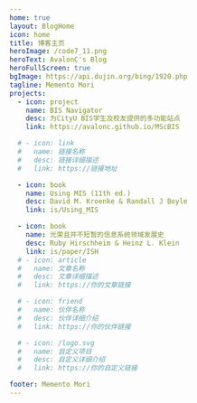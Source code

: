 ```yaml
---
home: true
layout: BlogHome
icon: home
title: 博客主页
heroImage: /code7_11.png
heroText: AvalonC's Blog
heroFullScreen: true
bgImage: https://api.dujin.org/bing/1920.php
tagline: Memento Mori
projects:
  - icon: project
    name: BIS Navigator
    desc: 为CityU BIS学生及校友提供的多功能站点
    link: https://avalonc.github.io/MScBIS

  # - icon: link
  #   name: 链接名称
  #   desc: 链接详细描述
  #   link: https://链接地址

  - icon: book
    name: Using MIS (11th ed.)
    desc: David M. Kroenke & Randall J Boyle 
    link: is/Using_MIS

  - icon: book
    name: 光荣且并不短暂的信息系统领域发展史
    desc: Ruby Hirschheim & Heinz L. Klein
    link: is/paper/ISH
  # - icon: article
  #   name: 文章名称
  #   desc: 文章详细描述
  #   link: https://你的文章链接

  # - icon: friend
  #   name: 伙伴名称
  #   desc: 伙伴详细介绍
  #   link: https://你的伙伴链接

  # - icon: /logo.svg
  #   name: 自定义项目
  #   desc: 自定义详细介绍
  #   link: https://你的自定义链接

footer: Memento Mori
---
```



